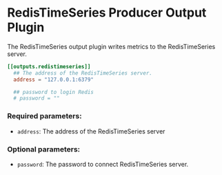# RedisTimeSeries Producer Output Plugin

The RedisTimeSeries output plugin writes metrics to the RedisTimeSeries server.

```toml
[[outputs.redistimeseries]]
  ## The address of the RedisTimeSeries server.
  address = "127.0.0.1:6379"

  ## password to login Redis
  # password = ""

```

### Required parameters:

* `address`: The address of the RedisTimeSeries server

### Optional parameters:
* `password`: The password to connect RedisTimeSeries server.
